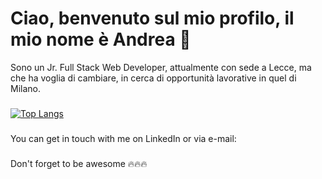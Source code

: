 # Ciao, benvenuto sul mio profilo, il mio nome è Andrea 👋

Sono un Jr. Full Stack Web Developer, attualmente con sede a Lecce, ma che ha voglia di cambiare, in cerca di opportunità lavorative in quel di Milano.
###
[![Top Langs](https://github-readme-stats.vercel.app/api/top-langs/?username=andreafiorentino920&langs_count=8&layout=compact)](https://github.com/andreafiorentino920/github-readme-stats)

###
You can get in touch with me on LinkedIn or via e-mail: 
###


Don't forget to be awesome :fire::fire::fire:

